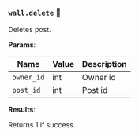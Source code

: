 ### `wall.delete` 🔰

Deletes post.

**Params**:

|Name|Value|Description|
|--|--|--|
|`owner_id`|int|Owner id|
|`post_id`|int|Post id|

**Results**:

Returns 1 if success.
